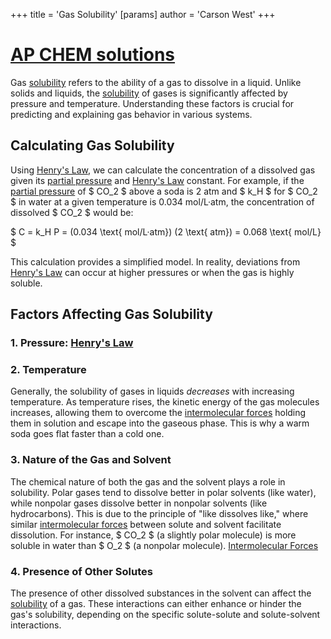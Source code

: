 +++
 title = 'Gas Solubility'
[params]
	author = 'Carson West'
+++
# [AP CHEM solutions](./../ap-chem-solutions/)

Gas [solubility](./../solubility/) refers to the ability of a gas to dissolve in a liquid.  Unlike solids and liquids, the [solubility](./../solubility/) of gases is significantly affected by pressure and temperature. Understanding these factors is crucial for predicting and explaining gas behavior in various systems.

##  Calculating Gas Solubility

Using [Henry's Law](./../henrys-law/), we can calculate the concentration of a dissolved gas given its [partial pressure](./../partial-pressure/) and [Henry's Law](./../henrys-law/) constant.  For example, if the [partial pressure](./../partial-pressure/) of  $ CO_2 $  above a soda is 2 atm and  $ k_H $  for  $ CO_2 $  in water at a given temperature is 0.034 mol/L·atm, the concentration of dissolved  $ CO_2 $  would be:

 $ C = k_H P = (0.034 \text{ mol/L·atm}) (2 \text{ atm}) = 0.068 \text{ mol/L} $ 


This calculation provides a simplified model.  In reality, deviations from [Henry's Law](./../henrys-law/) can occur at higher pressures or when the gas is highly soluble.
## Factors Affecting Gas Solubility

### 1. Pressure: [Henry's Law](./../henrys-law/)

### 2. Temperature
Generally, the solubility of gases in liquids *decreases* with increasing temperature.  As temperature rises, the kinetic energy of the gas molecules increases, allowing them to overcome the [intermolecular forces](./../intermolecular-forces/) holding them in solution and escape into the gaseous phase.  This is why a warm soda goes flat faster than a cold one.
### 3. Nature of the Gas and Solvent
The chemical nature of both the gas and the solvent plays a role in solubility.  Polar gases tend to dissolve better in polar solvents (like water), while nonpolar gases dissolve better in nonpolar solvents (like hydrocarbons).  This is due to the principle of "like dissolves like," where similar [intermolecular forces](./../intermolecular-forces/) between solute and solvent facilitate dissolution.  For instance,  $ CO_2 $  (a slightly polar molecule) is more soluble in water than  $ O_2 $  (a nonpolar molecule).
[Intermolecular Forces](./../intermolecular-forces/)


### 4.  Presence of Other Solutes

The presence of other dissolved substances in the solvent can affect the [solubility](./../solubility/) of a gas.  These interactions can either enhance or hinder the gas's solubility, depending on the specific solute-solute and solute-solvent interactions.
